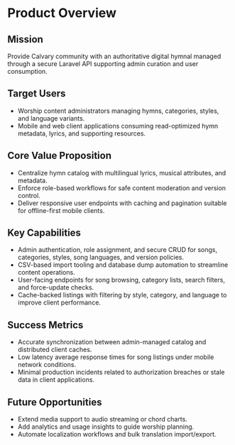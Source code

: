 # Product Overview

## Mission

Provide Calvary community with an authoritative digital hymnal managed through a secure Laravel API supporting admin curation and user consumption.

## Target Users

-   Worship content administrators managing hymns, categories, styles, and language variants.
-   Mobile and web client applications consuming read-optimized hymn metadata, lyrics, and supporting resources.

## Core Value Proposition

-   Centralize hymn catalog with multilingual lyrics, musical attributes, and metadata.
-   Enforce role-based workflows for safe content moderation and version control.
-   Deliver responsive user endpoints with caching and pagination suitable for offline-first mobile clients.

## Key Capabilities

-   Admin authentication, role assignment, and secure CRUD for songs, categories, styles, song languages, and version policies.
-   CSV-based import tooling and database dump automation to streamline content operations.
-   User-facing endpoints for song browsing, category lists, search filters, and force-update checks.
-   Cache-backed listings with filtering by style, category, and language to improve client performance.

## Success Metrics

-   Accurate synchronization between admin-managed catalog and distributed client caches.
-   Low latency average response times for song listings under mobile network conditions.
-   Minimal production incidents related to authorization breaches or stale data in client applications.

## Future Opportunities

-   Extend media support to audio streaming or chord charts.
-   Add analytics and usage insights to guide worship planning.
-   Automate localization workflows and bulk translation import/export.
